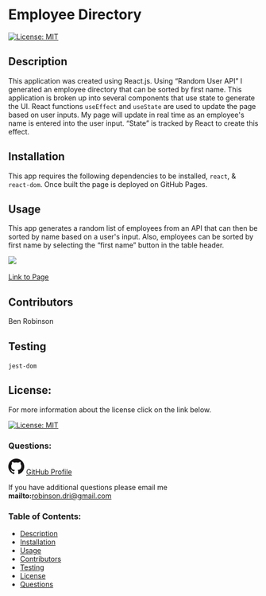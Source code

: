 
# Employee Directory

[![License: MIT](https://img.shields.io/badge/License-MIT-yellow.svg)](https://opensource.org/licenses/MIT)
    
## Description
This application was created using React.js.  Using “Random User API” I generated an employee directory that can be sorted by first name.  This application is broken up into several components that use state to generate the UI.  React functions `useEffect` and `useState` are used to update the page based on user inputs.  My page will update in real time as an employee's name is entered into the user input.  “State” is tracked by React to create this effect. 

## Installation
This app requires the following dependencies to be installed, `react`, & `react-dom`.  Once built the page is deployed on GitHub Pages.  

## Usage
This app generates a random list of employees from an API that can then be sorted by name based on a user's input.  Also, employees can be sorted by first name by selecting the “first name” button in the table header. 

<img src = "EmployeeGif.gif" />

<br>

[Link to Page](https://tarbo13.github.io/Employee_Directory/)

## Contributors
Ben Robinson

## Testing
`jest-dom`

## License: 

For more information about the license click on the link below. 


[![License: MIT](https://img.shields.io/badge/License-MIT-yellow.svg)](https://opensource.org/licenses/MIT)
    
### Questions: 

![GitHub Logo](GitHub-Mark-32px.png)
[GitHub Profile](https://github.com/Tarbo13)

If you have additional questions please email me **mailto:**<robinson.dri@gmail.com>

### Table of Contents:
- [Description](#Description)
- [Installation](#Installation) 
- [Usage](#Usage)
- [Contributors](#Contributors)
- [Testing](#Testing)
- [License](#License)
- [Questions](#Questions)